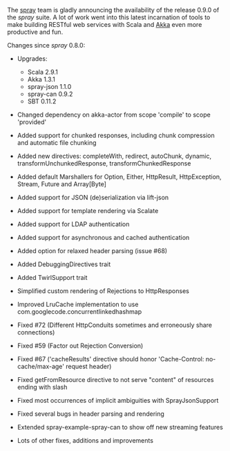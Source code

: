 The [spray](http://spray.cc) team is gladly announcing the availability of the release 0.9.0 of the _spray_ suite.
A lot of work went into this latest incarnation of tools to make building RESTful web services with Scala and [Akka][]
even more productive and fun.

Changes since _spray_ 0.8.0:

- Upgrades:
  - Scala 2.9.1
  - Akka 1.3.1
  - spray-json 1.1.0
  - spray-can 0.9.2
  - SBT 0.11.2
- Changed dependency on akka-actor from scope 'compile' to scope 'provided'
- Added support for chunked responses, including chunk compression and automatic file chunking
- Added new directives: completeWith, redirect, autoChunk, dynamic, transformUnchunkedResponse, transformChunkedResponse
- Added default Marshallers for Option, Either, HttpResult, HttpException, Stream, Future and Array[Byte]
- Added support for JSON (de)serialization via lift-json
- Added support for template rendering via Scalate
- Added support for LDAP authentication
- Added support for asynchronous and cached authentication
- Added option for relaxed header parsing (issue #68)
- Added DebuggingDirectives trait
- Added TwirlSupport trait
- Simplified custom rendering of Rejections to HttpResponses
- Improved LruCache implementation to use com.googlecode.concurrentlinkedhashmap
- Fixed #72 (Different HttpConduits sometimes and erroneously share connections)
- Fixed #59 (Factor out Rejection Conversion)
- Fixed #67 ('cacheResults' directive should honor 'Cache-Control: no-cache/max-age' request header)
- Fixed getFromResource directive to not serve "content" of resources ending with slash
- Fixed most occurrences of implicit ambiguities with SprayJsonSupport
- Fixed several bugs in header parsing and rendering
- Extended spray-example-spray-can to show off new streaming features
- Lots of other fixes, additions and improvements

  [Akka]: http://akka.io